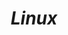  <!-- HEADERS -->
 <h1 align="center">
  <b> 
   <i>
     Linux 
   </i>
  </b>
</h1>
 
 <div align="center">

 </div>
  
